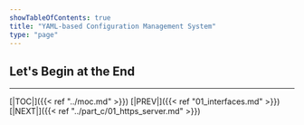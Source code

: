 ```yaml
---
showTableOfContents: true
title: "YAML-based Configuration Management System"
type: "page"
---
```

## Let's Begin at the End


___
[|TOC|]({{< ref "../moc.md" >}})
[|PREV|]({{< ref "01_interfaces.md" >}})
[|NEXT|]({{< ref "../part_c/01_https_server.md" >}})